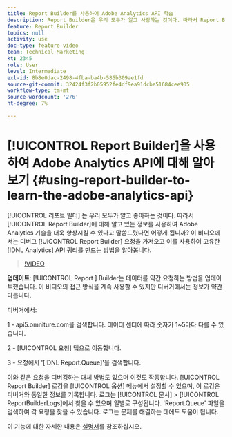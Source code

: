 ```yaml
---
title: Report Builder를 사용하여 Adobe Analytics API 학습
description: Report Builder은 우리 모두가 알고 사랑하는 것이다. 따라서 Report Builder에 대해 알고 있는 정보를 사용하여 Adobe Analytics 기술을 더 발전시킬 수 있다고 말씀드렸다면 어떻게 됩니까? 이 비디오에서는 디버그 Report Builder 요청을 가져오고 이를 사용하여 고유한 Analytics API 쿼리를 만드는 방법을 알아봅니다.
feature: Report Builder
topics: null
activity: use
doc-type: feature video
team: Technical Marketing
kt: 2345
role: User
level: Intermediate
exl-id: 8b8e0dac-2498-4fba-ba4b-585b309ae1fd
source-git-commit: 32424f3f2b05952fe4df9ea91dcbe51684cee905
workflow-type: tm+mt
source-wordcount: '276'
ht-degree: 7%

---
```


# [!UICONTROL Report Builder]을 사용하여 Adobe Analytics API에 대해 알아보기 {#using-report-builder-to-learn-the-adobe-analytics-api}

[!UICONTROL 리포트 빌더] 는 우리 모두가 알고 좋아하는 것이다. 따라서 [!UICONTROL Report Builder]에 대해 알고 있는 정보를 사용하여 Adobe Analytics 기술을 더욱 향상시킬 수 있다고 말씀드렸다면 어떻게 됩니까? 이 비디오에서는 디버그 [!UICONTROL Report Builder] 요청을 가져오고 이를 사용하여 고유한 [!DNL Analytics] API 쿼리를 만드는 방법을 알아봅니다.

>[!VIDEO](https://video.tv.adobe.com/v/25442/?quality=12)

**업데이트**:  [!UICONTROL Report ] Builder는 데이터를 약간 요청하는 방법을 업데이트했습니다. 이 비디오의 접근 방식을 계속 사용할 수 있지만 디버거에서는 정보가 약간 다릅니다.

디버거에서:

1 - api5.omniture.com을 검색합니다. 데이터 센터에 따라 숫자가 1~5마다 다를 수 있습니다.

2 - [!UICONTROL 요청] 탭으로 이동합니다.

3 - 요청에서 &#39;[!DNL Report.Queue]&#39;을 검색합니다.

이와 같은 요청을 디버깅하는 대체 방법도 있으며 이것도 작동합니다. [!UICONTROL Report Builder] 로깅을 [!UICONTROL 옵션] 메뉴에서 설정할 수 있으며, 이 로깅은 디버거와 동일한 정보를 기록합니다. 로그는 [!UICONTROL 문서] > [!UICONTROL ReportBuilderLogs]에서 찾을 수 있으며 일별로 구성됩니다. &#39;Report.Queue&#39; 파일을 검색하여 각 요청을 찾을 수 있습니다. 로그는 문제를 해결하는 데에도 도움이 됩니다.

이 기능에 대한 자세한 내용은 [설명서](https://www.adobe.io/)를 참조하십시오.
